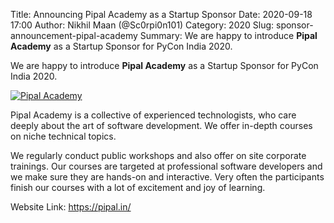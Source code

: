 Title: Announcing Pipal Academy as a Startup Sponsor
Date: 2020-09-18 17:00
Author: Nikhil Maan (@Sc0rpi0n101)
Category: 2020
Slug: sponsor-announcement-pipal-academy
Summary: We are happy to introduce **Pipal Academy** as a Startup Sponsor for PyCon India 2020. 

We are happy to introduce **Pipal Academy** as a Startup Sponsor for PyCon India 2020.

[![Pipal Academy](https://in.pycon.org/2020/assets/images/sponsors/pipal.png)](https://pipal.in/)

Pipal Academy is a collective of experienced technologists, who care deeply about the art of software development. We offer in-depth courses on niche technical topics.

We regularly conduct public workshops and also offer on site corporate trainings. Our courses are targeted at professional software developers and we make sure they are hands-on and interactive. Very often the participants finish our courses with a lot of excitement and joy of learning.

Website Link: <https://pipal.in/>
